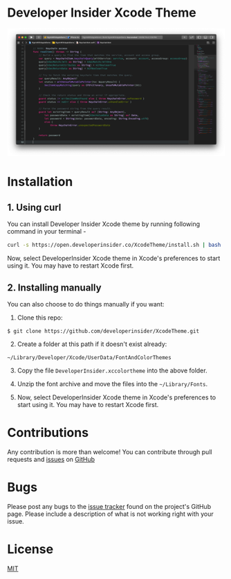 # Developer Insider Xcode Theme
![](/Screenshot.png)

# Installation

## 1. Using curl
You can install Developer Insider Xcode theme by running following command in your terminal -
```bash
curl -s https://open.developerinsider.co/XcodeTheme/install.sh | bash
```
Now, select DeveloperInsider Xcode theme in Xcode's preferences to start using it. You may have to restart Xcode first.

## 2. Installing manually

You can also choose to do things manually if you want:

1. Clone this repo:
```
$ git clone https://github.com/developerinsider/XcodeTheme.git
```

2. Create a folder at this path if it doesn't exist already:
```
~/Library/Developer/Xcode/UserData/FontAndColorThemes
```

3. Copy the file `DeveloperInsider.xccolortheme` into the above folder.

4. Unzip the font archive and move the files into the `~/Library/Fonts`.

5. Now, select DeveloperInsider Xcode theme in Xcode's preferences to start using it. You may have to restart Xcode first.

# Contributions
Any contribution is more than welcome! You can contribute through pull requests and [issues](https://github.com/developerinsider/XcodeTheme/issues) on [GitHub](https://github.com/developerinsider/XcodeTheme)


# Bugs
Please post any bugs to the [issue tracker](https://github.com/developerinsider/XcodeTheme/issues) found on the project's GitHub page. Please include a description of what is not working right with your issue.


# License
[MIT](https://github.com/developerinsider/XcodeTheme/blob/master/LICENSE)
